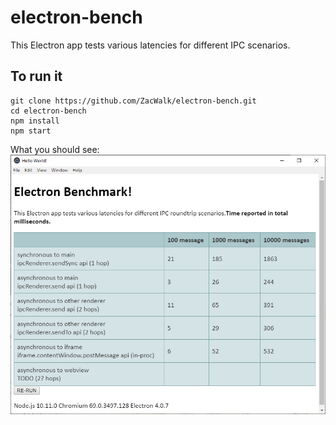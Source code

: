 # electron-bench
This Electron app tests various latencies for different IPC scenarios.

## To run it

```
git clone https://github.com/ZacWalk/electron-bench.git
cd electron-bench
npm install
npm start
```

What you should see:
![](screenshot.png) 
